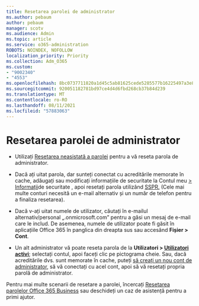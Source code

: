 ```yaml
---
title: Resetarea parolei de administrator
ms.author: pebaum
author: pebaum
manager: scotv
ms.audience: Admin
ms.topic: article
ms.service: o365-administration
ROBOTS: NOINDEX, NOFOLLOW
localization_priority: Priority
ms.collection: Adm_O365
ms.custom:
- "9002340"
- "4553"
ms.openlocfilehash: 8bc0737711820a1d45c5ab81625cede5285577b16225497a3e86e64b3cf24ed1
ms.sourcegitcommit: 920051182781bd97ce4d4d6fbd268cb37b84d239
ms.translationtype: MT
ms.contentlocale: ro-RO
ms.lasthandoff: 08/11/2021
ms.locfileid: "57883063"
---
```

# <a name="admin-password-reset"></a>Resetarea parolei de administrator

- Utilizați [Resetarea neasistată a parolei](https://passwordreset.microsoftonline.com/) pentru a vă reseta parola de administrator.

- Dacă ați uitat parola, dar sunteți conectat cu acreditările memorate în cache, adăugați sau modificați informațiile de securitate la Contul meu [> Informații](https://mysignins.microsoft.com/security-info)de securitate , apoi resetați parola utilizând [SSPR.](https://passwordreset.microsoftonline.com/) (Cele mai multe conturi necesită un e-mail alternativ și un număr de telefon pentru a finaliza resetarea).

- Dacă v-ați uitat numele de utilizator, căutați în e-mailul alternativ/personal „.onmicrosoft.com” pentru a găsi un mesaj de e-mail care le includ.  De asemenea, numele de utilizator poate fi găsit în aplicațiile Office 365 în panglica din dreapta sus sau accesând **Fișier > Cont**.

- Un alt administrator vă poate reseta parola de la **Utilizatori > [Utilizatori activi](https://portal.office.com/adminportal/home#/users)**; selectați contul, apoi faceți clic pe pictograma cheie.  Sau, dacă acreditările dvs. sunt memorate în cache, puteți [să creați un nou cont de administrator](https://portal.office.com/adminportal/home#/users), să vă conectați cu acel cont, apoi să vă resetați propria parolă de administrator.

Pentru mai multe scenarii de resetare a parolei, încercați [Resetarea parolelor Office 365 Business](https://docs.microsoft.com/microsoft-365/admin/add-users/reset-passwords) sau deschideți un caz de asistență pentru a primi ajutor.
